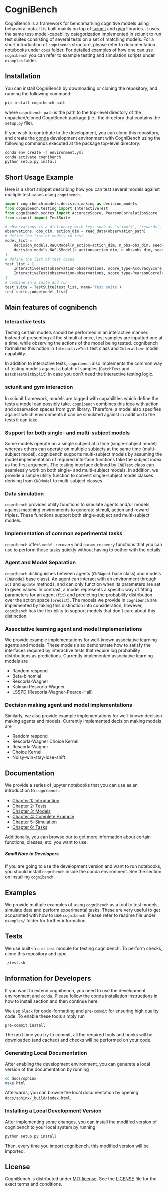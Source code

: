 # CogniBench
CogniBench is a framework for benchmarking cognitive models using behavioral data. It is built mainly on top of
[sciunit](https://github.com/scidash/sciunit) and [gym](https://github.com/openai/gym) libraries. It uses the same
test-model-capability categorization implemented in sciunit to run test suites consisting of several tests on a
set of matching models. For a short introduction of `cognibench` structure, please refer to documentation notebooks under
`docs` folder. For detailed examples of how one can use `cognibench` you can refer to example testing and simulation
scripts under `examples` folder.

## Installation
<!-- TODO: Update pip installation instructions when the package is to be published on PyPI. -->
You can install CogniBench by downloading or cloning the repository, and running the following command:

```bash
pip install cognibench-path
```
where `cognibench-path` is the path to the top-level directory of the unpacked/cloned CogniBench package (i.e., the directory that contains the `setup.py` file).

If you wish to contribute to the development, you can clone this repository, and create the [conda](https://docs.conda.io/en/latest/) development environment with CogniBench using the following commands executed at the package top-level directory:
```bash
conda env create -f environment.yml
conda activate cognibench
python setup.py install
```

## Short Usage Example
Here is a short snippet describing how you can test several models against multiple test cases using `cognibench`.

```python
import cognibench.models.decision_making as decision_models
from cognibench.testing import InteractiveTest
from cognibench.scores import AccuracyScore, PearsonCorrelationScore
from sciunit import TestSuite

# observations is a dictionary with keys such as 'stimuli', 'rewards', etc.
observations, obs_dim, action_dim = read_data(observation_path)
# define the list of models to test
model_list = [
    decision_models.RWCKModel(n_action=action_dim, n_obs=obs_dim, seed=42),
    decision_models.NWSLSModel(n_action=action_dim, n_obs=obs_dim, seed=42),
]
# define the list of test cases
test_list = [
    InteractiveTest(observation=observations, score_type=AccuracyScore, name='Accuracy Test'),
    InteractiveTest(observation=observations, score_type=PearsonCorrelationScore, name='Correlation Test'),
]
# combine in a suite and run
test_suite = TestSuite(test_list, name='Test suite')
test_suite.judge(model_list)
```

## Main features of cognibench

### Interactive tests
Testing certain models should be performed in an interactive manner. Instead of presenting all the stimuli at once, test
samples are inputted one at a time, while observing the actions of the model being tested. cognibench formalizes this
notion in `InteractiveTest` test class and `Interactive` model capability.

In addition to interactive tests, `cognibench` also implements the common way of testing models against a batch of samples
(`BatchTest` and `BatchTestWithSplit`) in case you don't need the interactive testing logic.

### sciunit and gym interaction
In sciunit framework, models are tagged with capabilities which define the tests a model can possibly take.
`cognibench` combines this idea with action and observation spaces from gym library. Therefore, a model also specifies
against which environments it can be simulated against in addition to the tests it can take.

### Support for both single- and multi-subject models
Some models operate on a single subject at a time (single-subject model) whereas others can operate on multiple subjects
at the same time (multi-subject model). cognibench supports multi-subject models by assuming the model implementation of
required interface functions take the subject index as the first argument. The testing interface defined by `CNBTest`
class can seamlessly work on both single- and multi-subject models. In addition, we provide a simple utility function
to convert single-subject model classes deriving from `CNBModel` to multi-subject classes.

### Data simulation
`cognibench` provides utility functions to simulate agents and/or models against matching environments to generate
stimuli, action and reward triples. These functions support both single-subject and multi-subject models.

### Implementation of common experimental tasks
`cognibench` offers `model_recovery` and `param_recovery` functions that you can use to perform these tasks quickly without
having to bother with the details.

### Agent and Model Separation
`cognibench` distinguishes between agents (`CNBAgent` base class) and models (`CNBModel` base class). An agent can
interact with an environment through `act` and `update` methods, and can only function when its parameters are set to
given values. In contrast, a model represents a specific way of fitting parameters for an agent (`fit`) and predicting
the probability distribution over the action space (`predict`). The models we provide in `cognibench` are implemented by
taking this distinction into consideration; however, `cognibench` has the flexibility to support models that don't care
about this distinction.

### Associative learning agent and model implementations
We provide example implementations for well-known associative learning agents and models. These models also demonstrate
how to satisfy the interfaces required by interactive tests that require log probability distributions as predictions.
Currently implemented associative learning models are
* Random respond
* Beta-binomial
* Rescorla-Wagner
* Kalman Rescorla-Wagner
* LSSPD (Rescorla-Wagner-Pearce-Hall)

### Decision making agent and model implementations
Similarly, we also provide example implementations for well-known decision making agents and models. Currently
implemented decision making models are
* Random respond
* Rescorla-Wagner Choice Kernel
* Rescorla-Wagner
* Choice Kernel
* Noisy-win-stay-lose-shift

## Documentation
We provide a series of jupyter notebooks that you can use as an introduction to `cognibench`:
<!-- TODO: Below links should point to github because then they will work from readthedocs and so on. -->
<!-- TODO: change the name of the repository to cognibench -->
* [Chapter 1: Introduction](docs/ch01_introduction.ipynb)
* [Chapter 2: Tests](docs/ch02_tests.ipynb)
* [Chapter 3: Models](docs/ch03_models.ipynb)
* [Chapter 4: Complete Example](docs/ch04_complete_example.ipynb)
* [Chapter 5: Simulation](docs/ch05_simulation.ipynb)
* [Chapter 6: Tasks](docs/ch06_tasks.ipynb)

<!-- TODO: API reference link must be https (readthedocs) -->
Additionally, you can browse our <!-- [API reference](TODO) --> to get more information about certain functions,
classes, etc. you want to use.

##### Small Note to Developers
If you are going to use the development version and want to run notebooks, you should install `cognibench` inside the conda
environment. See the section on installing `cognibench`.

## Examples
We provide multiple examples of using `cognibench` as a tool to test models, simulate data and perform experimental tasks.
These are very useful to get acquainted with how to use `cognibench`.  Please refer to readme file under `examples/` folder
for further information.

## Tests
We use built-in `unittest` module for testing cognibench. To perform checks, clone this repository and type

```bash
./test.sh
```

## Information for Developers
If you want to extend cognibench, you need to use the development environment and `conda`. Please follow the conda
installation instructions in how to install section and then continue here.

We use `black` for code-formatting and `pre-commit` for ensuring high quality code.  To enable these tools simply run

```bash
pre-commit install
```

The next time you try to commit, all the required tools and hooks will be downloaded (and cached) and checks will be
performed on your code.

### Generating Local Documentation
After enabling the development environment, you can generate a local version of the documentation by running

```bash
cd docs/sphinx
make html
```

Afterwards, you can browse the local documentation by opening `docs/sphinx/_build/index.html`.

### Installing a Local Development Version
After implementing some changes, you can install the modified version of cognibench to your local system by running

```bash
python setup.py install
```

Then, every time you import cognibench, this modified version will be imported.

## License
<!-- TODO: LICENSE link must be https (github) -->
CogniBench is distributed under [MIT license](https://opensource.org/licenses/MIT).
See the [LICENSE](LICENSE) file for the exact terms and conditions.
